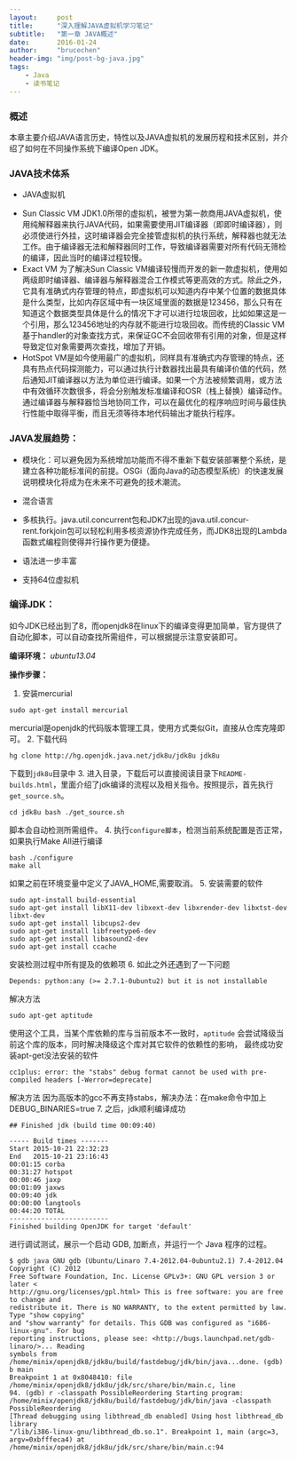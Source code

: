 ```yaml
---
layout:     post
title:      "深入理解JAVA虚拟机学习笔记"
subtitle:   "第一章 JAVA概述"
date:       2016-01-24
author:     "brucechen"
header-img: "img/post-bg-java.jpg"
tags:
    - Java
    - 读书笔记
---
```


### 概述

本章主要介绍JAVA语言历史，特性以及JAVA虚拟机的发展历程和技术区别，并介绍了如何在不同操作系统下编译Open JDK。

### JAVA技术体系


* JAVA虚拟机
 + Sun Classic VM
 JDK1.0所带的虚拟机，被誉为第一款商用JAVA虚拟机，使用纯解释器来执行JAVA代码，如果需要使用JIT编译器（即即时编译器），则必须使进行外挂，这时编译器会完全接管虚拟机的执行系统，解释器也就无法工作。由于编译器无法和解释器同时工作，导致编译器需要对所有代码无筛检的编译，因此当时的编译过程较慢。
 + Exact VM
为了解决Sun Classic VM编译较慢而开发的新一款虚拟机，使用如两级即时编译器、编译器与解释器混合工作模式等更高效的方式。除此之外，它具有准确式内存管理的特点，即虚拟机可以知道内存中某个位置的数据具体是什么类型，比如内存区域中有一块区域里面的数据是123456，那么只有在知道这个数据类型具体是什么的情况下才可以进行垃圾回收，比如如果这是一个引用，那么123456地址的内存就不能进行垃圾回收。而传统的Classic VM基于handler的对象查找方式，来保证GC不会回收带有引用的对象，但是这样导致定位对象需要两次查找，增加了开销。
 + HotSpot
 VM是如今使用最广的虚拟机，同样具有准确式内存管理的特点，还具有热点代码探测能力，可以通过执行计数器找出最具有编译价值的代码，然后通知JIT编译器以方法为单位进行编译。如果一个方法被频繁调用，或方法中有效循环次数很多，将会分别触发标准编译和OSR（栈上替换）编译动作。通过编译器与解释器恰当地协同工作，可以在最优化的程序响应时间与最佳执行性能中取得平衡，而且无须等待本地代码输出才能执行程序。

### JAVA发展趋势：

* 模块化：可以避免因为系统增加功能而不得不重新下载安装部署整个系统，是建立各种功能标准间的前提。OSGi（面向Java的动态模型系统）的快速发展说明模块化将成为在未来不可避免的技术潮流。
* 混合语言
* 多核执行。java.util.concurrent包和JDK7出现的java.util.concur-rent.forkjoin包可以轻松利用多核资源协作完成任务，而JDK8出现的Lambda函数式编程则使得并行操作更为便捷。

* 语法进一步丰富
* 支持64位虚拟机

### 编译JDK：
如今JDK已经出到了8，而openjdk8在linux下的编译变得更加简单，官方提供了自动化脚本，可以自动查找所需组件，可以根据提示注意安装即可。

**编译环境：** 
*ubuntu13.04* 

**操作步骤：** 
1. 安装mercurial 

```
sudo apt-get install mercurial 
```
mercurial是openjdk的代码版本管理工具，使用方式类似Git，直接从仓库克隆即可。
2. 下载代码
 
```
hg clone http://hg.openjdk.java.net/jdk8u/jdk8u jdk8u
```
下载到`jdk8u`目录中
3. 进入目录，下载后可以直接阅读目录下`README-builds.html`，里面介绍了jdk编译的流程以及相关指令。按照提示，首先执行`get_source.sh`。

```
cd jdk8u bash ./get_source.sh
```
脚本会自动检测所需组件。
4. 执行`configure脚本`，检测当前系统配置是否正常，如果执行Make All进行编译

```
bash ./configure
make all
```
如果之前在环境变量中定义了JAVA_HOME,需要取消。
5. 安装需要的软件

```
sudo apt-install build-essential 
sudo apt-get install libX11-dev libxext-dev libxrender-dev libxtst-dev libxt-dev 
sudo apt-get install libcups2-dev 
sudo apt-get install libfreetype6-dev 
sudo apt-get install libasound2-dev 
sudo apt-get install ccache 
```
安装检测过程中所有提及的依赖项
6. 如此之外还遇到了一下问题

```
Depends: python:any (>= 2.7.1-0ubuntu2) but it is not installable 
```

解决方法

```
sudo apt-get aptitude 
```

使用这个工具，当某个库依赖的库与当前版本不一致时，`aptitude` 会尝试降级当前这个库的版本，同时解决降级这个库对其它软件的依赖性的影响， 最终成功安装apt-get没法安装的软件
 
```
cc1plus: error: the "stabs" debug format cannot be used with pre-compiled headers [-Werror=deprecate]
```

解决方法
因为高版本的gcc不再支持stabs，解决办法：在make命令中加上 DEBUG_BINARIES=true
7. 之后，jdk顺利编译成功

```
## Finished jdk (build time 00:09:40) 

----- Build times ------- 
Start 2015-10-21 22:32:23 
End   2015-10-21 23:16:43 
00:01:15 corba 
00:31:27 hotspot 
00:00:46 jaxp 
00:01:09 jaxws 
00:09:40 jdk 
00:00:00 langtools 
00:44:20 TOTAL 
------------------------- 
Finished building OpenJDK for target 'default' 
```
进行调试测试，展示一个启动 GDB, 加断点，并运行一个 Java 程序的过程。

```
$ gdb java GNU gdb (Ubuntu/Linaro 7.4-2012.04-0ubuntu2.1) 7.4-2012.04 Copyright (C) 2012 
Free Software Foundation, Inc. License GPLv3+: GNU GPL version 3 or later <
http://gnu.org/licenses/gpl.html> This is free software: you are free to change and 
redistribute it. There is NO WARRANTY, to the extent permitted by law. Type "show copying" 
and "show warranty" for details. This GDB was configured as "i686-linux-gnu". For bug 
reporting instructions, please see: <http://bugs.launchpad.net/gdb-linaro/>... Reading 
symbols from /home/minix/openjdk8/jdk8u/build/fastdebug/jdk/bin/java...done. (gdb) b main 
Breakpoint 1 at 0x8048410: file /home/minix/openjdk8/jdk8u/jdk/src/share/bin/main.c, line 
94. (gdb) r -classpath PossibleReordering Starting program: 
/home/minix/openjdk8/jdk8u/build/fastdebug/jdk/bin/java -classpath PossibleReordering 
[Thread debugging using libthread_db enabled] Using host libthread_db library 
"/lib/i386-linux-gnu/libthread_db.so.1". Breakpoint 1, main (argc=3, argv=0xbfffeca4) at 
/home/minix/openjdk8/jdk8u/jdk/src/share/bin/main.c:94
```

